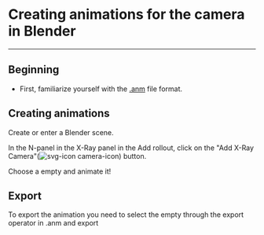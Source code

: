 # Creating animations for the camera in Blender

___

## Beginning

- First, familiarize yourself with the [.anm](../main-folders-and-files/file-formats/index.html#anm-animated-paths) file format.

## Creating animations

Create or enter a Blender scene.

In the N-panel in the X-Ray panel in the Add rollout, click on the "Add X-Ray Camera"(![svg-icon camera-icon](blender-images/blender-images-icons/camera.svg)) button.

Choose a empty and animate it!

## Export

To export the animation you need to select the empty through the export operator in .anm and export
